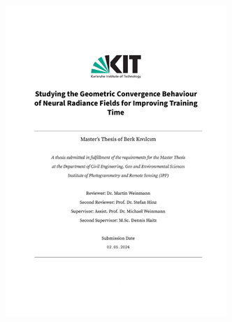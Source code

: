 ![Page 1](https://github.com/BerkKivilcim/Studying-the-Geometric-Convergence-Behaviour-of-Neural-Radiance-Fields-for-Improving-Training-Time/blob/main/Thesis_Pages/Berk_thesis_final_submission-1.png)
